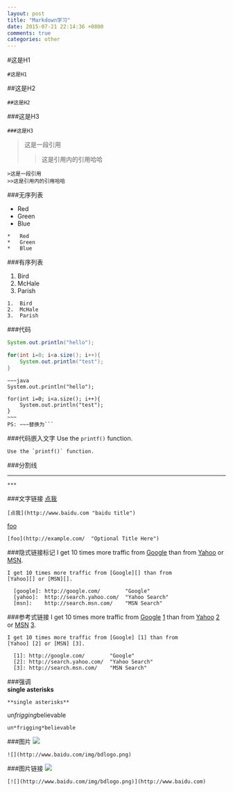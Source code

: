 ```yaml
---
layout: post
title: "Markdown学习"
date: 2015-07-21 22:14:36 +0800
comments: true
categories: other
---
```

#这是H1
```
#这是H1

```
##这是H2
```
##这是H2
```
###这是H3
```
###这是H3
```
<!--more-->
>这是一段引用
>>这是引用内的引用哈哈

```
>这是一段引用
>>这是引用内的引用哈哈
```

###无序列表

*   Red
*   Green
*   Blue

```
*   Red
*   Green
*   Blue
```

###有序列表
1.  Bird
2.  McHale
3.  Parish

```
1.  Bird
2.  McHale
3.  Parish
```

###代码
```java
System.out.println("hello");

for(int i=0; i<a.size(); i++){
	System.out.println("test");
}
```

```
~~~java
System.out.println("hello");

for(int i=0; i<a.size(); i++){
	System.out.println("test");
}
~~~
PS: ~~~替换为```
```
	
###代码嵌入文字
Use the `printf()` function.

```
Use the `printf()` function.
```
	
###分割线
***

```
***
```

###文字链接
[点我](http://www.baidu.com "baidu title")

```
[点我](http://www.baidu.com "baidu title")
```

[foo](http://example.com/  "Optional Title Here")

```
[foo](http://example.com/  "Optional Title Here")
```

###隐式链接标记
I get 10 times more traffic from [Google][] than from
[Yahoo][] or [MSN][].

  [google]: http://google.com/        "Google"
  [yahoo]:  http://search.yahoo.com/  "Yahoo Search"
  [msn]:    http://search.msn.com/    "MSN Search"
  
```
I get 10 times more traffic from [Google][] than from
[Yahoo][] or [MSN][].

  [google]: http://google.com/        "Google"
  [yahoo]:  http://search.yahoo.com/  "Yahoo Search"
  [msn]:    http://search.msn.com/    "MSN Search"
```

###参考式链接
I get 10 times more traffic from [Google] [1] than from
[Yahoo] [2] or [MSN] [3].

  [1]: http://google.com/        "Google"
  [2]: http://search.yahoo.com/  "Yahoo Search"
  [3]: http://search.msn.com/    "MSN Search"
  
```
I get 10 times more traffic from [Google] [1] than from
[Yahoo] [2] or [MSN] [3].

  [1]: http://google.com/        "Google"
  [2]: http://search.yahoo.com/  "Yahoo Search"
  [3]: http://search.msn.com/    "MSN Search"
```

###强调  
**single asterisks**

```
**single asterisks**
```

un*frigging*believable

```
un*frigging*believable
```

###图片
![](http://www.baidu.com/img/bdlogo.png)

```
![](http://www.baidu.com/img/bdlogo.png)
```

###图片链接
[![](http://www.baidu.com/img/bdlogo.png)](http://www.baidu.com)

```
[![](http://www.baidu.com/img/bdlogo.png)](http://www.baidu.com)
```




